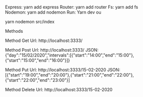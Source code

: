 Express: yarn add express
Router: yarn add router
Fs: yarn add fs
Nodemon: yarn add nodemon
Run:
Yarn dev 
ou
</hr>
yarn nodemon src/index

Methods

Method Get
Url: http://localhost:3333/

Method Post
Url: http://localhost:3333/
JSON: {"day":"15/02/2020","intervals":[{"start":"14:00","end":"15:00"},{"start":"15:00","end":"16:00"}]}

Method Put
Url: http://localhost:3333/15-02-2020
JSON: [{"start":"19:00","end":"20:00"},{"start":"21:00","end":"22:00"},{"start":"22:00","end":"23:00"}]


Method Delete
Url: http://localhost:3333/15-02-2020
